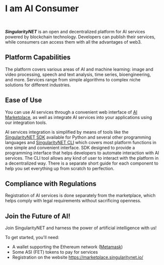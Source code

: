 # I am AI Consumer

<br/>
<ImageViewer src="/assets/images/products/AIMarketplace/Marketplace/AIConsumer.webp" alt="AI Consumer"/>

**_SingularityNET_** is an open and decentralized platform for AI services powered by blockchain technology. Developers can publish their services, while consumers can access them with all the advantages of web3.

## Platform Capabilities

The platform covers various areas of AI and machine learning: image and video processing, speech and text analysis, time series, bioengineering, and more. Services range from simple algorithms to complex niche solutions for different industries.

## Ease of Use

You can use AI services through a convenient web interface of [AI Marketplace](/docs/products/AIMarketplace/), as well as integrate AI services into your applications using our integration tools.

AI services integration is simplified by means of tools like the [SingularityNET SDK](/docs/products/DecentralizedAIPlatform/SDK/sdk-concept/) available for Python and several other programming languages and [SingularityNET CLI](/docs/products/DecentralizedAIPlatform/CLI/) which covers most platform functions in one simple and convenient interface. SDK designed to provide a programming interface that helps developers to automate interaction with AI services. The CLI tool allows any kind of user to interact with the platform in a decentralized way. There is a separate short guide for each component to help you set everything up from scratch to perfection.

## Compliance with Regulations

Registration of AI services is done separately from the marketplace, which helps comply with legal requirements without sacrificing openness.

## Join the Future of AI!

Join SingularityNET and harness the power of artificial intelligence with us!

To get started, you'll need:

-   A wallet supporting the Ethereum network ([Metamask](/docs/products/AIMarketplace/ForConsumers/metamask-wallet/))
-   Some ASI (FET) tokens to pay for services
-   Registration on the website https://marketplace.singularitynet.io/
